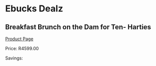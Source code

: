 
# Ebucks Dealz
## Breakfast Brunch on the Dam for Ten- Harties
[Product Page](https://www.ebucks.com/web/shop/productSelected.do?prodId=1132933564&catId=322194367)

Price: R4599.00

Savings: 


	